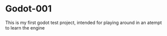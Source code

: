 # Godot-001
 
This is my first godot test project, intended for playing around in an atempt to learn the engine

